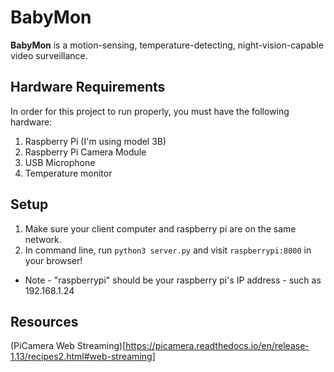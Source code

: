 # BabyMon
**BabyMon** is a motion-sensing, temperature-detecting, night-vision-capable video surveillance.

## Hardware Requirements
In order for this project to run properly, you must have the following hardware:
1. Raspberry Pi (I'm using model 3B)
2. Raspberry Pi Camera Module
3. USB Microphone
4. Temperature monitor

## Setup
1. Make sure your client computer and raspberry pi are on the same network.
2. In command line, run `python3 server.py` and visit `raspberrypi:8000` in your browser!
* Note - "raspberrypi" should be your raspberry pi's IP address - such as 192.168.1.24

## Resources
(PiCamera Web Streaming)[https://picamera.readthedocs.io/en/release-1.13/recipes2.html#web-streaming]
